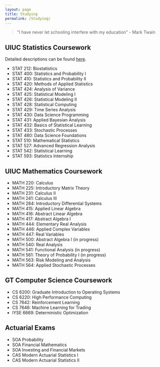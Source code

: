 ```yaml
---
layout: page
title: Studying
permalink: /Studying/
---
```


> "I have never let schooling interfere with my education" - Mark Twain

## UIUC Statistics Coursework

Detailed descriptions can be found [here](https://stat.illinois.edu/academics/course-catalog).

- STAT 212: Biostatistics
- STAT 400: Statistics and Probability I
- STAT 410: Statistics and Probability II
- STAT 420: Methods of Applied Statistics
- STAT 424: Analysis of Variance
- STAT 425: Statistical Modeling I
- STAT 426: Statistical Modeling II
- STAT 428: Statistical Computing
- STAT 429: Time Series Analysis
- STAT 430: Data Science Programming
- STAT 431: Applied Bayesian Analysis
- STAT 432: Basics of Statistical Learning
- STAT 433: Stochastic Processes
- STAT 480: Data Science Foundations
- STAT 510: Mathematical Statistics
- STAT 527: Advanced Regression Analysis
- STAT 542: Statistical Learning
- STAT 593: Statistics Internship

## UIUC Mathematics Coursework
- MATH 220: Calculus
- MATH 225: Introductory Matrix Theory
- MATH 231: Calculus II
- MATH 241: Calculus III
- MATH 284: Introductory Differential Systems
- MATH 415: Applied Linear Algebra
- MATH 416: Abstract Linear Algebra
- MATH 417: Abstract Algebra I
- MATH 444: Elementary Real Analysis
- MATH 446: Applied Complex Variables
- MATH 447: Real Variables
- MATH 500: Abstract Algebra I (in progress)
- MATH 540: Real Analysis 
- MATH 541: Functional Analysis (in progress)
- MATH 561: Theory of Probability I (in progress)
- MATH 563: Risk Modeling and Analysis 
- MATH 564: Applied Stochastic Processes


## GT Computer Science Coursework
- CS 6200: Graduate Introduction to Operating Systems
- CS 6220: High Performance Computing
- CS 7642: Reinforcement Learning
- CS 7646: Machine Learning for Trading
- IYSE 6669: Deterministic Optimization

## Actuarial Exams
- SOA Probability
- SOA Financial Mathematics
- SOA Investing and Financial Markets
- CAS Modern Actuarial Statistics I
- CAS Modern Actuarial Statistics II


